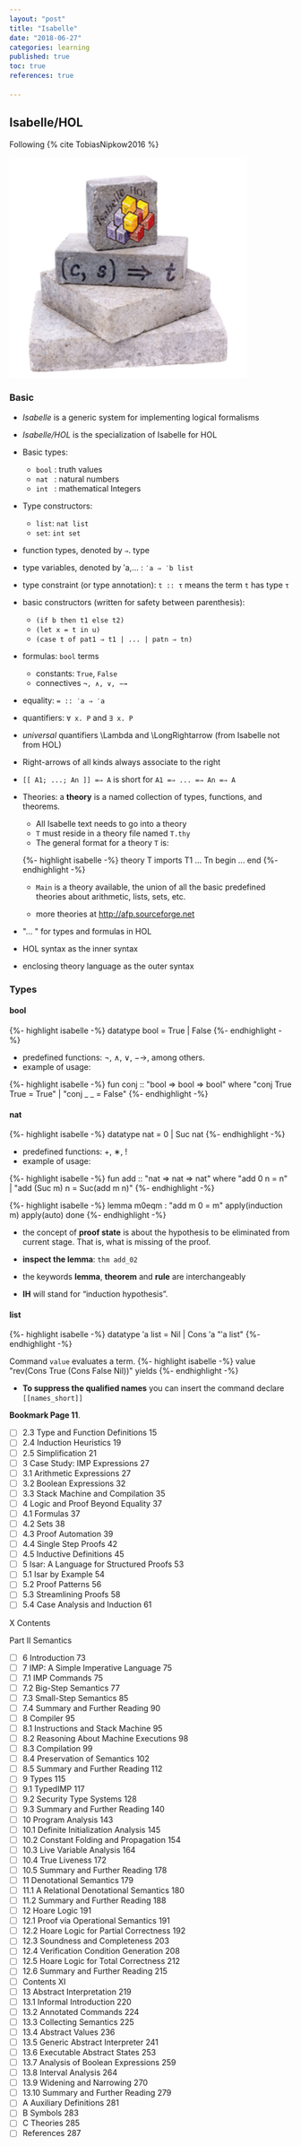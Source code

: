 ```yaml
---
layout: "post"
title: "Isabelle"
date: "2018-06-27"
categories: learning
published: true
toc: true
references: true

---
```



## Isabelle/HOL

Following {% cite TobiasNipkow2016 %}

![](/assets/png-images/2018-06-27-theorem-proving-d1fc95b9.png)


### Basic

- *Isabelle* is a generic system for implementing logical formalisms
- *Isabelle/HOL* is the specialization of Isabelle for HOL

- Basic types:
  - `bool` : truth values
  - `nat ` : natural numbers
  - `int ` : mathematical Integers

- Type constructors:
  - `list`: `nat list`
  - `set`:  `int set`

- function types, denoted by `⇒`. type
- type variables, denoted by ′a,... : `′a ⇒ ′b list`
- type constraint (or type annotation): `t :: τ` means the term `t` has type `τ`

- basic constructors (written for safety between parenthesis):

  - `(if b then t1 else t2)`
  - `(let x = t in u)`
  - `(case t of pat1 ⇒ t1 | ... | patn ⇒ tn)`

- formulas: `bool` terms
  - constants: `True`, `False`
  - connectives `¬, ∧, ∨, −→`

- equality: `= :: ′a ⇒ ′a`
- quantifiers: `∀ x. P` and `∃ x. P`
- *universal* quantifiers \Lambda and \LongRightarrow (from Isabelle not from HOL)
- Right-arrows of all kinds always associate to the right
- `[[ A1; ...; An ]] =⇒ A` is short for `A1 =⇒ ... =⇒ An =⇒ A`

- Theories: a **theory** is a named collection of types, functions, and theorems.

  - All Isabelle text needs to go into a theory
  - `T` must reside in a theory file named `T.thy`
  - The general format for a theory `T` is:

  {%- highlight isabelle -%}
  theory T
  imports T1 ... Tn
  begin
    ...
  end
  {%- endhighlight -%}

  - `Main` is a theory available, the union of all the basic predefined theories about arithmetic, lists, sets, etc.

  - more theories at http://afp.sourceforge.net

- "... " for types and formulas in HOL
- HOL syntax as the inner syntax
- enclosing theory language as the outer syntax

### Types

#### bool

{%- highlight isabelle -%}
datatype bool = True | False
{%- endhighlight -%}

- predefined functions: ¬, ∧, ∨, −→, among others.
- example of usage:

{%- highlight isabelle -%}
fun conj :: "bool ⇒ bool ⇒ bool" where
    "conj True True = True"
  | "conj _   _     = False"
{%- endhighlight -%}

#### nat

{%- highlight isabelle -%}
datatype nat = 0 | Suc nat
{%- endhighlight -%}

- predefined functions: +, ∗, !
- example of usage:

{%- highlight isabelle -%}
fun add :: "nat ⇒ nat ⇒ nat" where
    "add 0 n = n"
  | "add (Suc m) n = Suc(add m n)"
{%- endhighlight -%}

{%- highlight isabelle -%}
lemma m0eqm : "add m 0 = m"
  apply(induction m)
  apply(auto)
done
{%- endhighlight -%}

- the concept of **proof state** is about the hypothesis
to be eliminated from current stage. That is, what is
missing of the proof.

- **inspect the lemma**: `thm add_02`
- the keywords **lemma**, **theorem** and **rule** are interchangeably
- **IH** will stand for “induction hypothesis”.

#### list

{%- highlight isabelle -%}
datatype ′a list = Nil | Cons ′a "′a list"
{%- endhighlight -%}

Command `value` evaluates a term.
{%- highlight isabelle -%}
value "rev(Cons True (Cons False Nil))" yields
{%- endhighlight -%}

- **To suppress the qualified names** you can insert the command declare `[[names_short]]`

**Bookmark Page 11**.

- [ ] 2.3 Type and Function Definitions                 15
- [ ] 2.4 Induction Heuristics                          19
- [ ] 2.5 Simplification                                21
- [ ] 3 Case Study: IMP Expressions                     27
- [ ] 3.1 Arithmetic Expressions                        27
- [ ] 3.2 Boolean Expressions                           32
- [ ] 3.3 Stack Machine and Compilation                 35
- [ ] 4 Logic and Proof Beyond Equality                 37
- [ ] 4.1 Formulas                                      37
- [ ] 4.2 Sets                                          38
- [ ] 4.3 Proof Automation                              39
- [ ] 4.4 Single Step Proofs                            42
- [ ] 4.5 Inductive Definitions                         45
- [ ] 5 Isar: A Language for Structured Proofs          53
- [ ] 5.1 Isar by Example                               54
- [ ] 5.2 Proof Patterns                                56
- [ ] 5.3 Streamlining Proofs                           58
- [ ] 5.4 Case Analysis and Induction                   61

X Contents

Part II Semantics

- [ ] 6 Introduction                                    73
- [ ] 7 IMP: A Simple Imperative Language               75
- [ ] 7.1 IMP Commands                                  75
- [ ] 7.2 Big-Step Semantics                            77
- [ ] 7.3 Small-Step Semantics                          85
- [ ] 7.4 Summary and Further Reading                   90
- [ ] 8 Compiler                                        95
- [ ] 8.1 Instructions and Stack Machine                95
- [ ] 8.2 Reasoning About Machine Executions            98
- [ ] 8.3 Compilation                                   99
- [ ] 8.4 Preservation of Semantics                     102
- [ ] 8.5 Summary and Further Reading                   112
- [ ] 9 Types                                           115
- [ ] 9.1 TypedIMP                                      117
- [ ] 9.2 Security Type Systems                         128
- [ ] 9.3 Summary and Further Reading                   140
- [ ] 10 Program Analysis                               143
- [ ] 10.1 Definite Initialization Analysis             145
- [ ] 10.2 Constant Folding and Propagation             154
- [ ] 10.3 Live Variable Analysis                       164
- [ ] 10.4 True Liveness                                172
- [ ] 10.5 Summary and Further Reading                  178
- [ ] 11 Denotational Semantics                         179
- [ ] 11.1 A Relational Denotational Semantics          180
- [ ] 11.2 Summary and Further Reading                  188
- [ ] 12 Hoare Logic                                    191
- [ ] 12.1 Proof via Operational Semantics              191
- [ ] 12.2 Hoare Logic for Partial Correctness          192
- [ ] 12.3 Soundness and Completeness                   203
- [ ] 12.4 Verification Condition Generation            208
- [ ] 12.5 Hoare Logic for Total Correctness            212
- [ ] 12.6 Summary and Further Reading                  215
- [ ] Contents XI
- [ ] 13 Abstract Interpretation                        219
- [ ] 13.1 Informal Introduction                        220
- [ ] 13.2 Annotated Commands                           224
- [ ] 13.3 Collecting Semantics                         225
- [ ] 13.4 Abstract Values                              236
- [ ] 13.5 Generic Abstract Interpreter                 241
- [ ] 13.6 Executable Abstract States                   253
- [ ] 13.7 Analysis of Boolean Expressions              259
- [ ] 13.8 Interval Analysis                            264
- [ ] 13.9 Widening and Narrowing                       270
- [ ] 13.10 Summary and Further Reading                 279
- [ ] A Auxiliary Definitions                           281
- [ ] B Symbols                                         283
- [ ] C Theories                                        285
- [ ] References                                        287

